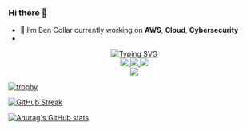 ### Hi there 👋


- 🔭 I’m Ben Collar currently working on __AWS__, __Cloud__, __Cybersecurity__
-


<p align="center">
<a href="https://github.com/eckolp2003">
    <img src="https://readme-typing-svg.demolab.com?font=Arial&size=18&duration=2000&pause=100&multiline=true&width=400&height=80&lines=Ben+Collar;Solutions Architect+%7C+Cybersecurity+%7C+Infrastructure;+%7C+Cloud+Engineering%7C+" alt="Typing SVG" />
</a>
<br/>

<a href="http://bencollar.info/">
    <img src="https://img.shields.io/badge/Website-Portfolio-red?style=flat-square">
</a>  
<a href="https://www.linkedin.com/in/ben-collar/">
    <img src="https://img.shields.io/badge/-Linkedin-blue?style=flat-square&logo=linkedin">
</a>
<a href="mailto:bencollar@gmail.com">
    <img src="https://img.shields.io/badge/-Email-red?style=flat-square&logo=gmail&logoColor=white">
</a>

<br/> 
<a href="https://github.com/eckolp2003">
    <img src="https://github-stats-alpha.vercel.app/api?username=eckolp2003&cc=22272e&tc=37BCF6&ic=fff&bc=0000">
</a>
</p>

[![trophy](https://github-profile-trophy.vercel.app/?username=eckolp2003&theme=default)](https://github.com/ryo-ma/github-profile-trophy)

[![GitHub Streak](https://streak-stats.demolab.com?user=eckolp2003&theme=vue)](https://git.io/streak-stats)

[![Anurag's GitHub stats](https://github-readme-stats.vercel.app/api?username=eckolp2003&theme=vue)](https://github.com/anuraghazra/github-readme-stats)